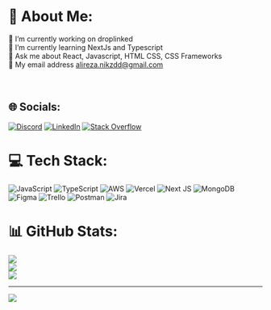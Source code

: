 # 💫 About Me:
🔭 I’m currently working on droplinked<br>🌱 I’m currently learning NextJs and Typescript<br>💬 Ask me about React, Javascript, HTML CSS, CSS Frameworks<br>📧 My email address alireza.nikzdd@gmail.com<br><br><br>


## 🌐 Socials:
[![Discord](https://img.shields.io/badge/Discord-%237289DA.svg?logo=discord&logoColor=white)](https://discord.gg/https://discord.com/invite/alireza#8288) [![LinkedIn](https://img.shields.io/badge/LinkedIn-%230077B5.svg?logo=linkedin&logoColor=white)](https://linkedin.com/in/https://linkedin.com/in/https://www.linkedin.com/in/dead-uchiha/) [![Stack Overflow](https://img.shields.io/badge/-Stackoverflow-FE7A16?logo=stack-overflow&logoColor=white)](https://stackoverflow.com/users/https://stackoverflow.com/users/https://stackoverflow.com/users/15084999/alireza-nikzad) 

# 💻 Tech Stack:
![JavaScript](https://img.shields.io/badge/javascript-%23323330.svg?style=for-the-badge&logo=javascript&logoColor=%23F7DF1E) ![TypeScript](https://img.shields.io/badge/typescript-%23007ACC.svg?style=for-the-badge&logo=typescript&logoColor=white) ![AWS](https://img.shields.io/badge/AWS-%23FF9900.svg?style=for-the-badge&logo=amazon-aws&logoColor=white) ![Vercel](https://img.shields.io/badge/vercel-%23000000.svg?style=for-the-badge&logo=vercel&logoColor=white) ![Next JS](https://img.shields.io/badge/Next-black?style=for-the-badge&logo=next.js&logoColor=white) ![MongoDB](https://img.shields.io/badge/MongoDB-%234ea94b.svg?style=for-the-badge&logo=mongodb&logoColor=white) 	![Figma](https://img.shields.io/badge/figma-%23F24E1E.svg?style=for-the-badge&logo=figma&logoColor=white) ![Trello](https://img.shields.io/badge/Trello-%23026AA7.svg?style=for-the-badge&logo=Trello&logoColor=white) ![Postman](https://img.shields.io/badge/Postman-FF6C37?style=for-the-badge&logo=postman&logoColor=white) ![Jira](https://img.shields.io/badge/jira-%230A0FFF.svg?style=for-the-badge&logo=jira&logoColor=white)
# 📊 GitHub Stats:
![](https://github-readme-stats.vercel.app/api?username=deaduchiha&theme=dark&hide_border=true&include_all_commits=true&count_private=true)<br/>
![](https://github-readme-streak-stats.herokuapp.com/?user=deaduchiha&theme=dark&hide_border=true)<br/>
![](https://github-readme-stats.vercel.app/api/top-langs/?username=deaduchiha&theme=dark&hide_border=true&include_all_commits=true&count_private=true&layout=compact)

---
[![](https://visitcount.itsvg.in/api?id=deaduchiha&icon=1&color=0)](https://visitcount.itsvg.in)

<!-- Proudly created with GPRM ( https://gprm.itsvg.in ) -->
